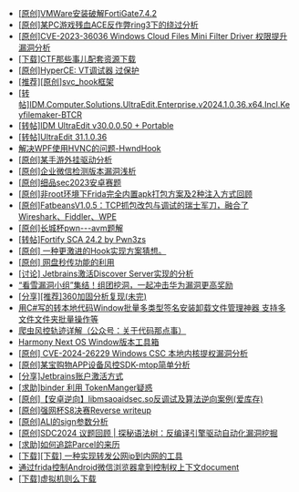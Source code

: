 + [[原创]VMWare安装破解FortiGate7.4.2](https://bbs.kanxue.com/thread-284794.htm)
+ [[原创]某PC游戏残血ACE反作弊ring3下的绕过分析](https://bbs.kanxue.com/thread-284667.htm)
+ [[原创]CVE-2023-36036 Windows Cloud Files Mini Filter Driver 权限提升漏洞分析](https://bbs.kanxue.com/thread-279771.htm)
+ [[下载]CTF那些事儿配套资源下载](https://bbs.kanxue.com/thread-283930.htm)
+ [[原创]HyperCE: VT调试器 过保护](https://bbs.kanxue.com/thread-284822.htm)
+ [[推荐][原创]svc_hook框架](https://bbs.kanxue.com/thread-284713.htm)
+ [[转帖]IDM.Computer.Solutions.UltraEdit.Enterprise.v2024.1.0.36.x64.Incl.Keyfilemaker-BTCR](https://bbs.kanxue.com/thread-284459.htm)
+ [[转帖]IDM UltraEdit v30.0.0.50 + Portable](https://bbs.kanxue.com/thread-277737.htm)
+ [[转帖]UltraEdit 31.1.0.36](https://bbs.kanxue.com/thread-283750.htm)
+ [解决WPF使用HVNC的问题-HwndHook](https://bbs.kanxue.com/thread-284821.htm)
+ [[原创]某手游外挂驱动分析](https://bbs.kanxue.com/thread-284674.htm)
+ [[原创]企业微信检测版本漏洞浅析](https://bbs.kanxue.com/thread-284796.htm)
+ [[原创]细品sec2023安卓赛题](https://bbs.kanxue.com/thread-278648.htm)
+ [[原创]非root环境下Frida完全内置apk打包方案及2种注入方式回顾](https://bbs.kanxue.com/thread-284482.htm)
+ [[原创]FatbeansV1.0.5：TCP抓包改包与调试的瑞士军刀，融合了Wireshark、Fiddler、WPE](https://bbs.kanxue.com/thread-284571.htm)
+ [[原创]长城杯pwn---avm题解](https://bbs.kanxue.com/thread-284826.htm)
+ [[转帖]Fortify SCA 24.2 by Pwn3zs](https://bbs.kanxue.com/thread-284820.htm)
+ [[原创]  一种更激进的Hook实现方案猜想。](https://bbs.kanxue.com/thread-284824.htm)
+ [[原创] 网盘秒传功能的利用](https://bbs.kanxue.com/thread-284783.htm)
+ [[讨论] Jetbrains激活Discover Server实现的分析](https://bbs.kanxue.com/thread-283941.htm)
+ [“看雪漏洞小组”集结！组团挖洞，一起冲击华为漏洞更高奖励](https://bbs.kanxue.com/thread-284477.htm)
+ [[分享][推荐]360加固分析复现(未完)](https://bbs.kanxue.com/thread-284799.htm)
+ [用C#写的转本地代码Window批量多类型签名安装卸载文件管理神器 支持多文件文件夹批量操作等](https://bbs.kanxue.com/thread-280799.htm)
+ [爬虫风控轨迹详解（公众号：关于代码那点事）](https://bbs.kanxue.com/thread-284830.htm)
+ [Harmony Next OS Window版本工具箱](https://bbs.kanxue.com/thread-284829.htm)
+ [[原创] CVE-2024-26229 Windows CSC 本地内核提权漏洞分析](https://bbs.kanxue.com/thread-282185.htm)
+ [[原创]某宝购物APP设备风控SDK-mtop简单分析](https://bbs.kanxue.com/thread-284241.htm)
+ [[分享]Jetbrains账户激活方式](https://bbs.kanxue.com/thread-284298.htm)
+ [[求助]binder 利用 TokenManger疑惑](https://bbs.kanxue.com/thread-284834.htm)
+ [[原创]【安卓逆向】libmsaoaidsec.so反调试及算法逆向案例(爱库存)](https://bbs.kanxue.com/thread-284816.htm)
+ [[原创]强网杯S8决赛Reverse writeup](https://bbs.kanxue.com/thread-284750.htm)
+ [[原创]ALI的sign参数分析](https://bbs.kanxue.com/thread-284292.htm)
+ [[原创]SDC2024 议题回顾 | 探秘语法树：反编译引擎驱动自动化漏洞挖掘](https://bbs.kanxue.com/thread-284318.htm)
+ [[求助]如何追踪Parcel的来历](https://bbs.kanxue.com/thread-284836.htm)
+ [[下载][下载] 一种实现转发公网ip到内网的工具](https://bbs.kanxue.com/thread-284837.htm)
+ [通过frida控制Android微信浏览器拿到控制权上下文document](https://bbs.kanxue.com/thread-284761.htm)
+ [[下载]虚拟机则么下载](https://bbs.kanxue.com/thread-284148.htm)
